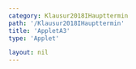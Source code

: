 ```yaml
---
category: Klausur2018IHaupttermin
path: '/Klausur2018IHaupttermin'
title: 'AppletA3'
type: 'Applet'

layout: nil
---
```

<link type="text/css" href="https://cdnjs.cloudflare.com/ajax/libs/jsxgraph/0.99.6/jsxgraph.css"><link rel="stylesheet" type="text/css" href="//cdnjs.cloudflare.com/ajax/libs/jsxgraph/0.99.7/jsxgraph.css" />
<div id="20181232" class="jxgbox" style="width:500px; height:500px">
<script type="text/javascript">
    (function() {
	var board = JXG.JSXGraph.initBoard('20181232', {
                boundingbox: [-5, 15, 15, -5],
                axis: true
                
            });
	var phi = board.create('slider', [[5,6], [8,6], [0, 50, 60]], {name:'alpha'});
var A = board.create('point',[0,0],{fixed:true});
var Ccp = board.create('point',[4,0],{fixed:true, visible:false});
var Cc = board.create('circle',[A,Ccp],{fixed:true, visible:false});
var P = board.create('point', [function() { return Math.cos(phi.Value() * Math.PI/180); },
      function() { return Math.sin(phi.Value() * Math.PI/180); }], {visible:true, name:'p', visible:false});
      
var AP = board.create('line',[A,P],{fixed:true, visible:false});

var C = board.create('intersection', [Cc,AP]);

var Bl = board.create('point', [2.85,1.23], {visible:false});

var Bs = board.create('angle', [A, C, Bl], {visible:false, name:'b'});

Bs.setAngle(function() {
    return phi.Value()*2* Math.PI / 180;
    })
var ABl = board.create('line', [C, Bl], {visible:false});

var ACcp = board.create('line', [A, Ccp], {visible:false});

var B = board.create('intersection', [ACcp, ABl], {name:'B'});
var CAB = board.create('angle', [B, A, C], {visible:true, radius:1});
var Bs2 = board.create('angle', [A, C, Bl], {visible:true});

var AC = board.create('line', [A,C], {straightFirst:false, straightLast:false});
var BC = board.create('line', [B,C], {straightFirst:false, straightLast:false});
var BA = board.create('line', [B,A], {straightFirst:false, straightLast:false});
board.create('text', [5,12,'M I 2018 HT A 3'], {fontsize: 18, fixed:true});
})()
  </script>
  </div>
